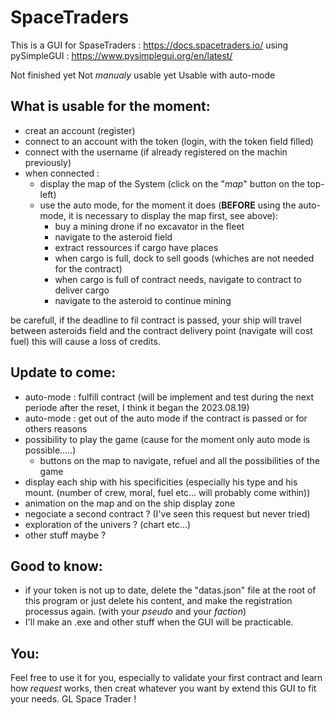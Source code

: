 # SpaceTraders

This is a GUI for SpaseTraders : https://docs.spacetraders.io/
using pySimpleGUI : https://www.pysimplegui.org/en/latest/

Not finished yet
Not *manualy* usable yet
Usable with auto-mode

## What is usable for the moment:
- creat an account (register)
- connect to an account with the token (login, with the token field filled)
- connect with the username (if already registered on the machin previously)
- when connected :
  - display the map of the System (click on the "*map*" button on the top-left)
  - use the auto mode, for the moment it does (**BEFORE** using the auto-mode, it is necessary to display the map first, see above):
    -  buy a mining drone if no excavator in the fleet
    -  navigate to the asteroid field
    -  extract ressources if cargo have places
    -  when cargo is full, dock to sell goods (whiches are not needed for the contract)
    -  when cargo is full of contract needs, navigate to contract to deliver cargo
    -  navigate to the asteroid to continue mining

be carefull, if the deadline to fil contract is passed, your ship will travel between asteroids field and the contract delivery point (navigate will cost fuel) this will cause a loss of credits.
  
## Update to come: 
- auto-mode : fulfill contract (will be implement and test during the next periode after the reset, I think it began the 2023.08.19)
- auto-mode : get out of the auto mode if the contract is passed or for others reasons
- possibility to play the game (cause for the moment only auto mode is possible.....)
  - buttons on the map to navigate, refuel and all the possibilities of the game
- display each ship with his specificities (especially his type and his mount. (number of crew, moral, fuel etc... will probably come within))
- animation on the map and on the ship display zone
- negociate a second contract ? (I've seen this request but never tried)
- exploration of the univers ? (chart etc...)
- other stuff maybe ?

## Good to know:
- if your token is not up to date, delete the "datas.json" file at the root of this program or just delete his content, and make the registration processus again. (with your *pseudo* and your *faction*)
- I'll make an .exe and other stuff when the GUI will be practicable.

## You:

Feel free to use it for you, especially to validate your first contract and learn how *request* works, then creat whatever you want by extend this GUI to fit your needs. GL Space Trader !